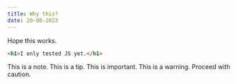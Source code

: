 ```yaml
---
title: Why this?
date: 20-08-2023
---
```


Hope this works.

```html
<h1>I only tested JS yet.</h1>
```

<note>
  This is a note.
</note>
<tip>
  This is a tip.
</tip>
<important>
  This is important.
</important>
<warning>
  This is a warning.
</warning>
<caution>
  Proceed with caution.
</caution>
